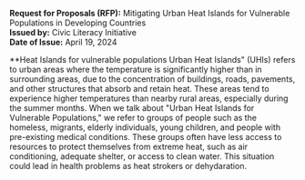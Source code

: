 **Request for Proposals (RFP):** Mitigating Urban Heat Islands for Vulnerable Populations in Developing Countries  
**Issued by:** Civic Literacy Initiative  
**Date of Issue:** April 19, 2024  

**Heat Islands for vulnerable populations
Urban Heat Islands" (UHIs) refers to urban areas where the temperature is significantly higher than in surrounding areas, due to the concentration of buildings, roads, pavements, and other structures that absorb and retain heat. These areas tend to experience higher temperatures than nearby rural areas, especially during the summer months.
When we talk about "Urban Heat Islands for Vulnerable Populations," we refer to groups of people such as the homeless, migrants, elderly individuals, young children, and people with pre-existing medical conditions. These groups often have less access to resources to protect themselves from extreme heat, such as air conditioning, adequate shelter, or access to clean water.
This situation could lead in health problems as heat strokers or dehydaration. 
